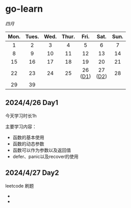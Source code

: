 # go-learn



*四月*

| Mon. | Tues. | Wed. | Thur. |             Fri.             |             Sat.             | Sun. |
| :--: | :---: | :--: | :---: | :--------------------------: | :--------------------------: | :--: |
|  1   |   2   |  3   |   4   |              5               |              6               |  7   |
|  8   |   9   |  10  |  11   |              12              |              13              |  14  |
|  15  |  16   |  17  |  18   |              19              |              20              |  21  |
|  22  |  23   |  24  |  25   | 26<br>([D1](#2024426-Day1 )) | 27<br>([D2](#2024427-Day2 )) |  28  |
|  29  |  39   |      |       |                              |                              |      |



##  2024/4/26 Day1 

今天学习时长1h

主要学习内容：

- 函数的基本使用
- 函数的动态参数
- 函数可以作为参数以及返回值
- defer、panic以及recover的使用

## 2024/4/27 Day2 

leetcode 刷题

- [盛最多水的容器]: https://leetcode.cn/problems/container-with-most-water/description/?envType=study-plan-v2&amp;envId=top-interview-150

- [三数之和]: https://leetcode.cn/problems/3sum/description/?envType=study-plan-v2&amp;envId=top-interview-150

  



